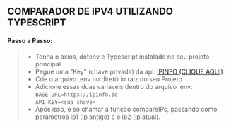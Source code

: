## COMPARADOR DE IPV4 UTILIZANDO TYPESCRIPT

#### Passo a Passo:

> - Tenha o axios, dotenv e Typescript instalado no seu projeto principal
> - Pegue uma "Key" (chave privada) da api: [IPINFO (CLIQUE AQUI)](https://ipinfo.io)
> - Crie o arquivo .env no diretório raiz do seu Projeto
> - Adicione essas duas variaveis dentro do arquivo .env:<br>
`BASE_URL=https://ipinfo.io`<br>
`API_KEY=<sua_chave>`
> - Após isso, é só chamar a função compareIPs, passando como parâmetros ip1 (ip antigo) e o ip2 (ip atual).